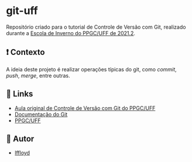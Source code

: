 # git-uff
Repositório criado para o tutorial de Controle de Versão com Git, realizado durante a [Escola de Inverno do PPGC/UFF de 2021.2](https://ev-ppgc.ic.uff.br/2021-2).

## :exclamation: Contexto
A ideia deste projeto é realizar operações típicas do git, como *commit*, *push*, *merge*, entre outras.

## :rocket: Links
* [Aula original de Controle de Versão com Git do PPGC/UFF](https://youtu.be/C5kuwK_1m-M)
* [Documentação do Git](https://git-scm.com/docs)
* [PPGC/UFF](http://www.ic.uff.br/index.php/pt/pos-graduacao)

## :pushpin: Autor
* [lffloyd](https://github.com/lffloyd)
